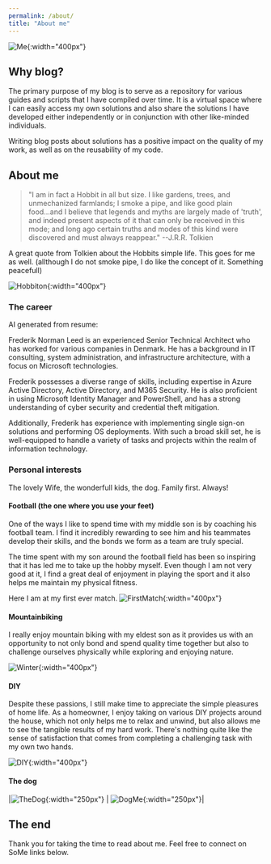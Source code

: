 ```yaml
---
permalink: /about/
title: "About me"
---
```

![Me](/assets/images/me.jfif){:width="400px"}

## Why blog?

The primary purpose of my blog is to serve as a repository for various guides and scripts that I have compiled over time. It is a virtual space where I can easily access my own solutions and also share the solutions I have developed either independently or in conjunction with other like-minded individuals.

Writing blog posts about solutions has a positive impact on the quality of my work, as well as on the reusability of my code.

## About me

>"I am in fact a Hobbit in all but size. I like gardens, trees, and unmechanized farmlands; I smoke a pipe, and like good plain food...and I believe that  legends and myths are largely made of 'truth', and indeed present aspects of it that can only be received in this mode; and long ago certain truths and modes of this kind were discovered and must always reappear."  --J.R.R. Tolkien

A great quote from Tolkien about the Hobbits simple life. This goes for me as well. (allthough I do not smoke pipe, I do like the concept of it. Something peacefull)

![Hobbiton](/assets/images/hobbit.jpg){:width="400px"}

### The career

AI generated from resume:

Frederik Norman Leed is an experienced Senior Technical Architect who has worked for various companies in Denmark. He has a background in IT consulting, system administration, and infrastructure architecture, with a focus on Microsoft technologies. 

Frederik possesses a diverse range of skills, including expertise in Azure Active Directory, Active Directory, and M365 Security. He is also proficient in using Microsoft Identity Manager and PowerShell, and has a strong understanding of cyber security and credential theft mitigation.

Additionally, Frederik has experience with implementing single sign-on solutions and performing OS deployments. With such a broad skill set, he is well-equipped to handle a variety of tasks and projects within the realm of information technology.

### Personal interests

The lovely Wife, the wonderfull kids, the dog. Family first. Always!

#### Football (the one where you use your feet)

One of the ways I like to spend time with my middle son is by coaching his football team. I find it incredibly rewarding to see him and his teammates develop their skills, and the bonds we form as a team are truly special.

The time spent with my son around the football field has been so inspiring that it has led me to take up the hobby myself. Even though I am not very good at it, I find a great deal of enjoyment in playing the sport and it also helps me maintain my physical fitness.

Here I am at my first ever match.
![FirstMatch](/assets/images/firstfootbaal.jpg){:width="400px"}

#### Mountainbiking

I really enjoy mountain biking with my eldest son as it provides us with an opportunity to not only bond and spend quality time together but also to challenge ourselves physically while exploring and enjoying nature.

![Winter](/assets/images/mbk_winter.jpg){:width="400px"}

#### DIY

Despite these passions, I still make time to appreciate the simple pleasures of home life. As a homeowner, I enjoy taking on various DIY projects around the house, which not only helps me to relax and unwind, but also allows me to see the tangible results of my hard work. There's nothing quite like the sense of satisfaction that comes from completing a challenging task with my own two hands.

![DIY](/assets/images/diy.jpg){:width="400px"}

#### The dog

|![TheDog](/assets/images/vega.jpeg){:width="250px"} | ![DogMe](/assets/images/meanddog.jpg){:width="250px"}|

## The end

Thank you for taking the time to read about me. Feel free to connect on SoMe links below.
